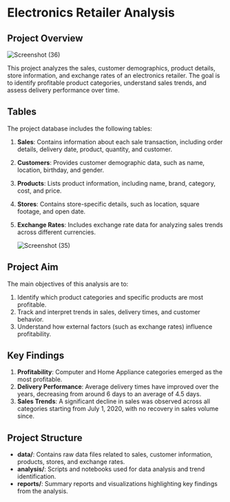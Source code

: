 # Electronics Retailer Analysis

## Project Overview

![Screenshot (36)](https://github.com/user-attachments/assets/be039e04-6b7e-485a-aa6c-d8c2fe039099)


This project analyzes the sales, customer demographics, product details, store information, and exchange rates of an electronics retailer. The goal is to identify profitable product categories, understand sales trends, and assess delivery performance over time.

## Tables

The project database includes the following tables:

1. **Sales**: Contains information about each sale transaction, including order details, delivery date, product, quantity, and customer.
2. **Customers**: Provides customer demographic data, such as name, location, birthday, and gender.
3. **Products**: Lists product information, including name, brand, category, cost, and price.
4. **Stores**: Contains store-specific details, such as location, square footage, and open date.
5. **Exchange Rates**: Includes exchange rate data for analyzing sales trends across different currencies.

   ![Screenshot (35)](https://github.com/user-attachments/assets/9015e8ad-ab30-4a13-8f47-e3fba47541e2)


## Project Aim

The main objectives of this analysis are to:

1. Identify which product categories and specific products are most profitable.
2. Track and interpret trends in sales, delivery times, and customer behavior.
3. Understand how external factors (such as exchange rates) influence profitability.

## Key Findings

1. **Profitability**: Computer and Home Appliance categories emerged as the most profitable.
2. **Delivery Performance**: Average delivery times have improved over the years, decreasing from around 6 days to an average of 4.5 days.
3. **Sales Trends**: A significant decline in sales was observed across all categories starting from July 1, 2020, with no recovery in sales volume since.

## Project Structure

- **data/**: Contains raw data files related to sales, customer information, products, stores, and exchange rates.
- **analysis/**: Scripts and notebooks used for data analysis and trend identification.
- **reports/**: Summary reports and visualizations highlighting key findings from the analysis.
